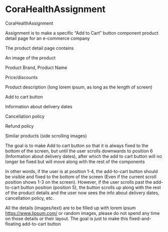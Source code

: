 # CoraHealthAssignment

CoraHealthAssignment

Assignment is to make a specific “Add to Cart” button component product detail page for an e-commerce company

The product detail page contains

An image of the product

Product Brand, Product Name

Price/discounts

Product description (long lorem ipsum, as long as the length of screen)

Add to cart button

Information about delivery dates

Cancellation policy

Refund policy

Similar products (side scrolling images)

The goal is to make Add to cart button so that it is always fixed to the bottom of the screen, but until the user scrolls downwards to position 6 (Information about delivery dates), after which the add to cart button will no longer be fixed but will move along with the rest of the components

In other words, if the user is at position 1-4, the add-to-cart button should be visible and fixed to the bottom of the screen (Even if the current scroll position shows 1-3 on the screen). However, if the user scrolls past the add-to-cart button position (position 5), the button scrolls up along with the rest of the product details and the user now sees the info about delivery dates, cancellation policy, etc.

All the details (images/text) are to be filled up with lorem ipsum https://www.lipsum.com/ or random images, please do not spend any time on those details or their layout. The goal is just to make this fixed-and-floating add-to-cart button
